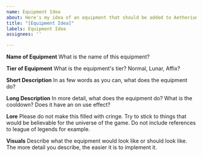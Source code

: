 ```yaml
---
name: Equipment Idea
about: Here's my idea of an equipment that should be added to Aetherium.
title: "[Equipment Idea]"
labels: Equipment Idea
assignees: ''

---
```


<!--- Edit the line underneath fields marked with the stars/asterisks. --->
**Name of Equipment**
What is the name of this equipment?

**Tier of Equipment**
What is the equipment's tier? Normal, Lunar, Affix?

**Short Description**
In as few words as you can, what does the equipment do?

**Long Description**
In more detail, what does the equipment do? What is the cooldown? Does it have an on use effect?

**Lore**
Please do not make this filled with cringe. Try to stick to things that would be believable for the universe of the game. Do not include references to league of legends for example.

**Visuals**
Describe what the equipment would look like or should look like. The more detail you describe, the easier it is to implement it.
